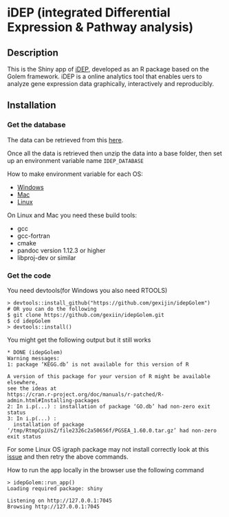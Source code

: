 # iDEP (integrated Differential Expression & Pathway analysis)

## Description

This is the Shiny app of [iDEP](<http:://bioinformatics.sdstate.edu/idepg/>), developed as an R package based on the Golem framework.
iDEP is a online analytics tool that enables uers to analyze gene expression data graphically, interactively and reproducibly. 


## Installation

### Get the database

The data can be retrieved from this [here](http://bioinformatics.sdstate.edu/data/).

Once all the data is retrieved then unzip the data into a base folder, then set up
an environment variable name ```IDEP_DATABASE```

How to make environment variable for each OS:

* [Windows](https://docs.oracle.com/en/database/oracle/machine-learning/oml4r/1.5.1/oread/creating-and-modifying-environment-variables-on-windows.html)
* [Mac](https://phoenixnap.com/kb/set-environment-variable-mac)
* [Linux](https://linuxize.com/post/how-to-set-and-list-environment-variables-in-linux/)

On Linux and Mac you need these build tools:

* gcc
* gcc-fortran
* cmake
* pandoc version 1.12.3 or higher
* libproj-dev or similar

### Get the code

You need devtools(for Windows you also need RTOOLS)

```{R}
> devtools::install_github("https://github.com/gexijin/idepGolem")
# OR you can do the following
$ git clone https://github.com/gexiin/idepGolem.git
$ cd idepGolem
> devtools::install()
```

You might get the following output but it still works

```{R}
* DONE (idepGolem)
Warning messages:
1: package ‘KEGG.db’ is not available for this version of R

A version of this package for your version of R might be available elsewhere,
see the ideas at
https://cran.r-project.org/doc/manuals/r-patched/R-admin.html#Installing-packages 
2: In i.p(...) : installation of package ‘GO.db’ had non-zero exit status
3: In i.p(...) :
  installation of package ‘/tmp/RtmpCpiUsZ/file2326c2a50656f/PGSEA_1.60.0.tar.gz’ had non-zero exit status
```

For some Linux OS igraph package may not install correctly look at this [issue](https://github.com/igraph/rigraph/issues/275)
and then retry the above commands.

How to run the app locally in the browser use the following command

```{R}
> idepGolem::run_app() 
Loading required package: shiny

Listening on http://127.0.0.1:7045
Browsing http://127.0.0.1:7045
```
